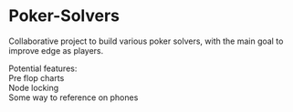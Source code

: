 # Poker-Solvers
Collaborative project to build various poker solvers, with the main goal to improve edge as players.  

Potential features:  
Pre flop charts  
Node locking  
Some way to reference on phones  

